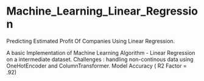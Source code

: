 # Machine_Learning_Linear_Regression
Predicting Estimated Profit Of Companies Using Linear Regression.

A basic Implementation of Machine Learning Algorithm - Linear Regression on a intermediate dataset. Challenges : handling non-continous data using OneHotEncoder and ColumnTransformer. Model Accuracy ( R2 Factor = .92)
